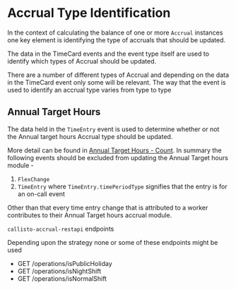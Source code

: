 # Accrual Type Identification
In the context of calculating the balance of one or more `Accrual` instances one key element is identifying the type of accruals that should be updated.

The data in the TimeCard events and the event type itself are used to identify which types of Accrual should be updated.

There are a number of different types of Accrual and depending on the data in the TimeCard event only some will be relevant. The way that the event is used to identify an accrual type varies from type to type


## Annual Target Hours
The data held in the `TimeEntry` event is used to determine whether or not the Annual target hours Accrual type should be updated.

More detail can be found in [Annual Target Hours - Count](https://collaboration.homeoffice.gov.uk/jira/browse/EAHW-1497). In summary the following events should be excluded from updating the Annual Target hours module -

1. `FlexChange`
2. `TimeEntry` where `TimeEntry.timePeriodType` signifies that the entry is for an on-call event

Other than that every time entry change that is attributed to a worker contributes to their Annual Target hours accrual module. 


`callisto-accrual-restapi` endpoints

Depending upon the strategy none or some of these endpoints might be used

- GET /operations/isPublicHoliday
- GET /operations/isNightShift
- GET /operations/isNormalShift
